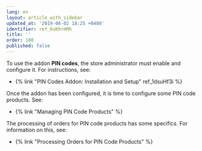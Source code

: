 ```yaml
---
lang: en
layout: article_with_sidebar
updated_at: '2019-06-02 18:25 +0400'
identifier: ref_6uKhrmMh
title: ''
order: 100
published: false
---
```

To use the addon **PIN codes**, the store administrator must enable and configure it. For instructions, see:
   * {% link "PIN Codes Addon: Installation and Setup" ref_1dsuHf3i %}
   
Once the addon has been configured, it is time to configure some PIN code products. See:   
   * {% link "Managing PIN Code Products"  %}

The processing of orders for PIN code products has some specifics. For information on this, see: 
   * {% link "Processing Orders for PIN Code Products"  %}

